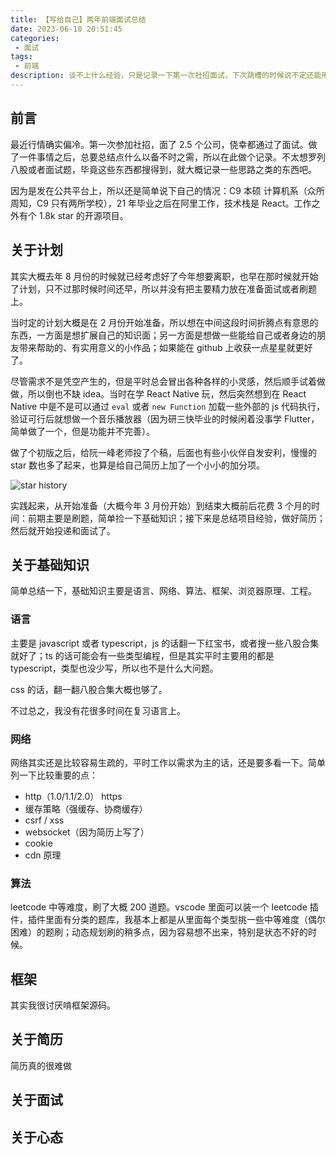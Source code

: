 ```yaml
---
title: 【写给自己】两年前端面试总结
date: 2023-06-10 20:51:45
categories:
 - 面试
tags:
 - 前端
description: 谈不上什么经验，只是记录一下第一次社招面试，下次跳槽的时候说不定还能用得上。
---
```


## 前言

最近行情确实偏冷。第一次参加社招，面了 2.5 个公司，侥幸都通过了面试。做了一件事情之后，总要总结点什么以备不时之需，所以在此做个记录。不太想罗列八股或者面试题，毕竟这些东西都搜得到，就大概记录一些思路之类的东西吧。

因为是发在公共平台上，所以还是简单说下自己的情况：C9 本硕 计算机系（众所周知，C9 只有两所学校），21 年毕业之后在阿里工作，技术栈是 React。工作之外有个 1.8k star 的开源项目。

## 关于计划

其实大概去年 8 月份的时候就已经考虑好了今年想要离职，也早在那时候就开始了计划，只不过那时候时间还早，所以并没有把主要精力放在准备面试或者刷题上。

当时定的计划大概是在 2 月份开始准备，所以想在中间这段时间折腾点有意思的东西，一方面是想扩展自己的知识面；另一方面是想做一些能给自己或者身边的朋友带来帮助的、有实用意义的小作品；如果能在 github 上收获一点星星就更好了。

尽管需求不是凭空产生的，但是平时总会冒出各种各样的小灵感，然后顺手试着做做，所以倒也不缺 idea。当时在学 React Native 玩，然后突然想到在 React Native 中是不是可以通过 ```eval``` 或者 ```new Function``` 加载一些外部的 js 代码执行，验证可行后就想做一个音乐播放器（因为研三快毕业的时候闲着没事学 Flutter，简单做了一个，但是功能并不完善）。

做了个初版之后，给阮一峰老师投了个稿，后面也有些小伙伴自发安利，慢慢的 star 数也多了起来，也算是给自己简历上加了一个小小的加分项。

![star history](https://s1.locimg.com/2023/06/10/7775413e0c2b3.png)

实践起来，从开始准备（大概今年 3 月份开始）到结束大概前后花费 3 个月的时间：前期主要是刷题，简单捡一下基础知识；接下来是总结项目经验，做好简历；然后就开始投递和面试了。

## 关于基础知识

简单总结一下，基础知识主要是语言、网络、算法、框架、浏览器原理、工程。

### 语言

主要是 javascript 或者 typescript，js 的话翻一下红宝书，或者搜一些八股合集就好了；ts 的话可能会有一些类型编程，但是其实平时主要用的都是 typescript，类型也没少写，所以也不是什么大问题。

css 的话，翻一翻八股合集大概也够了。

不过总之，我没有花很多时间在复习语言上。

### 网络

网络其实还是比较容易生疏的，平时工作以需求为主的话，还是要多看一下。简单列一下比较重要的点：

- http（1.0/1.1/2.0）  https
- 缓存策略（强缓存、协商缓存）
- csrf / xss
- websocket（因为简历上写了）
- cookie
- cdn 原理

### 算法

leetcode 中等难度，刷了大概 200 道题。vscode 里面可以装一个 leetcode 插件，插件里面有分类的题库，我基本上都是从里面每个类型挑一些中等难度（偶尔困难）的题刷；动态规划刷的稍多点，因为容易想不出来，特别是状态不好的时候。

## 框架

其实我很讨厌啃框架源码。

## 关于简历

简历真的很难做


## 关于面试


## 关于心态


